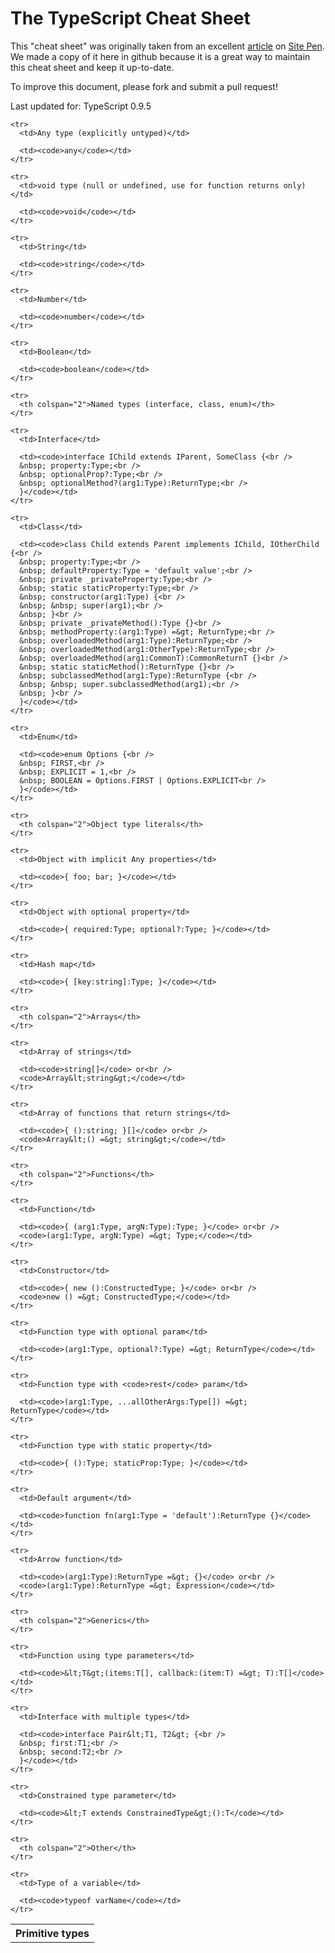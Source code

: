 # The TypeScript Cheat Sheet

This "cheat sheet" was originally taken from an excellent [article](http://www.sitepen.com/blog/2013/12/31/typescript-cheat-sheet/) on [Site Pen](http://www.sitepen.com/). We made a copy of it here in github because it is a great way to maintain this cheat sheet and keep it up-to-date.

To improve this document, please fork and submit a pull request!

Last updated for: TypeScript 0.9.5

<table class="typescript-reference">
    <tr>
      <th colspan="2">Primitive types</th>
    </tr>

    <tr>
      <td>Any type (explicitly untyped)</td>

      <td><code>any</code></td>
    </tr>

    <tr>
      <td>void type (null or undefined, use for function returns only)</td>

      <td><code>void</code></td>
    </tr>

    <tr>
      <td>String</td>

      <td><code>string</code></td>
    </tr>

    <tr>
      <td>Number</td>

      <td><code>number</code></td>
    </tr>

    <tr>
      <td>Boolean</td>

      <td><code>boolean</code></td>
    </tr>

    <tr>
      <th colspan="2">Named types (interface, class, enum)</th>
    </tr>

    <tr>
      <td>Interface</td>

      <td><code>interface IChild extends IParent, SomeClass {<br />
      &nbsp; property:Type;<br />
      &nbsp; optionalProp?:Type;<br />
      &nbsp; optionalMethod?(arg1:Type):ReturnType;<br />
      }</code></td>
    </tr>

    <tr>
      <td>Class</td>

      <td><code>class Child extends Parent implements IChild, IOtherChild {<br />
      &nbsp; property:Type;<br />
      &nbsp; defaultProperty:Type = 'default value';<br />
      &nbsp; private _privateProperty:Type;<br />
      &nbsp; static staticProperty:Type;<br />
      &nbsp; constructor(arg1:Type) {<br />
      &nbsp; &nbsp; super(arg1);<br />
      &nbsp; }<br />
      &nbsp; private _privateMethod():Type {}<br />
      &nbsp; methodProperty:(arg1:Type) =&gt; ReturnType;<br />
      &nbsp; overloadedMethod(arg1:Type):ReturnType;<br />
      &nbsp; overloadedMethod(arg1:OtherType):ReturnType;<br />
      &nbsp; overloadedMethod(arg1:CommonT):CommonReturnT {}<br />
      &nbsp; static staticMethod():ReturnType {}<br />
      &nbsp; subclassedMethod(arg1:Type):ReturnType {<br />
      &nbsp; &nbsp; super.subclassedMethod(arg1);<br />
      &nbsp; }<br />
      }</code></td>
    </tr>

    <tr>
      <td>Enum</td>

      <td><code>enum Options {<br />
      &nbsp; FIRST,<br />
      &nbsp; EXPLICIT = 1,<br />
      &nbsp; BOOLEAN = Options.FIRST | Options.EXPLICIT<br />
      }</code></td>
    </tr>

    <tr>
      <th colspan="2">Object type literals</th>
    </tr>

    <tr>
      <td>Object with implicit Any properties</td>

      <td><code>{ foo; bar; }</code></td>
    </tr>

    <tr>
      <td>Object with optional property</td>

      <td><code>{ required:Type; optional?:Type; }</code></td>
    </tr>

    <tr>
      <td>Hash map</td>

      <td><code>{ [key:string]:Type; }</code></td>
    </tr>

    <tr>
      <th colspan="2">Arrays</th>
    </tr>

    <tr>
      <td>Array of strings</td>

      <td><code>string[]</code> or<br />
      <code>Array&lt;string&gt;</code></td>
    </tr>

    <tr>
      <td>Array of functions that return strings</td>

      <td><code>{ ():string; }[]</code> or<br />
      <code>Array&lt;() =&gt; string&gt;</code></td>
    </tr>

    <tr>
      <th colspan="2">Functions</th>
    </tr>

    <tr>
      <td>Function</td>

      <td><code>{ (arg1:Type, argN:Type):Type; }</code> or<br />
      <code>(arg1:Type, argN:Type) =&gt; Type;</code></td>
    </tr>

    <tr>
      <td>Constructor</td>

      <td><code>{ new ():ConstructedType; }</code> or<br />
      <code>new () =&gt; ConstructedType;</code></td>
    </tr>

    <tr>
      <td>Function type with optional param</td>

      <td><code>(arg1:Type, optional?:Type) =&gt; ReturnType</code></td>
    </tr>

    <tr>
      <td>Function type with <code>rest</code> param</td>

      <td><code>(arg1:Type, ...allOtherArgs:Type[]) =&gt; ReturnType</code></td>
    </tr>

    <tr>
      <td>Function type with static property</td>

      <td><code>{ ():Type; staticProp:Type; }</code></td>
    </tr>

    <tr>
      <td>Default argument</td>

      <td><code>function fn(arg1:Type = 'default'):ReturnType {}</code></td>
    </tr>

    <tr>
      <td>Arrow function</td>

      <td><code>(arg1:Type):ReturnType =&gt; {}</code> or<br />
      <code>(arg1:Type):ReturnType =&gt; Expression</code></td>
    </tr>

    <tr>
      <th colspan="2">Generics</th>
    </tr>

    <tr>
      <td>Function using type parameters</td>

      <td><code>&lt;T&gt;(items:T[], callback:(item:T) =&gt; T):T[]</code></td>
    </tr>

    <tr>
      <td>Interface with multiple types</td>

      <td><code>interface Pair&lt;T1, T2&gt; {<br />
      &nbsp; first:T1;<br />
      &nbsp; second:T2;<br />
      }</code></td>
    </tr>

    <tr>
      <td>Constrained type parameter</td>

      <td><code>&lt;T extends ConstrainedType&gt;():T</code></td>
    </tr>

    <tr>
      <th colspan="2">Other</th>
    </tr>

    <tr>
      <td>Type of a variable</td>

      <td><code>typeof varName</code></td>
    </tr>
  </table>
